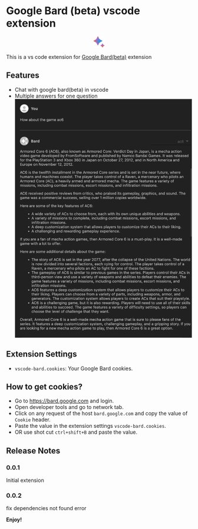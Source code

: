 # Google Bard (beta) vscode extension

<p align="center">
  <img src="/assets/bard.png" alt="Example Image" width="30">
</p>

This is a vs code extension for [Google Bard(beta)](https://bard.google.com/) extension

## Features

* Chat with google bard(beta) in vscode
* Multiple answers for one question
![Example](./assets/sample.png)

## Extension Settings

* `vscode-bard.cookies`: Your Google Bard cookies.

## How to get cookies?

* Go to <https://bard.google.com> and login.
* Open developer tools and go to network tab.
* Click on any request of the host `bard.google.com` and copy the value of `Cookie` header.
* Paste the value in the extension settings `vscode-bard.cookies`.
* OR use shot cut `ctrl+shift+B` and paste the value.

## Release Notes

### 0.0.1

Initial extension

### 0.0.2

fix dependencies not found error

**Enjoy!**

